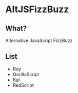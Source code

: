 AltJSFizzBuzz
=============

What?
-----

Alternative JavaScript FizzBuzz

List
----

* Roy
* GorillaScript
* Kal
* RedScript